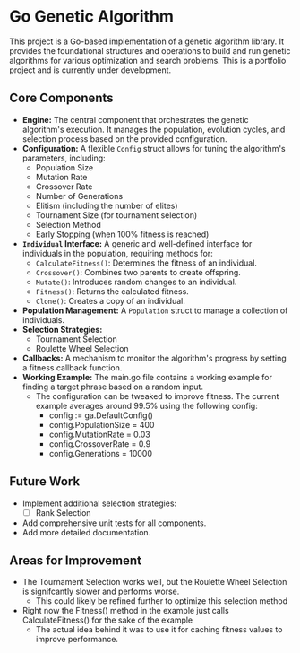 # Go Genetic Algorithm

This project is a Go-based implementation of a genetic algorithm library. It provides the foundational structures and operations to build and run genetic algorithms for various optimization and search problems. This is a portfolio project and is currently under development.

## Core Components

*   **Engine:** The central component that orchestrates the genetic algorithm's execution. It manages the population, evolution cycles, and selection process based on the provided configuration.
*   **Configuration:** A flexible `Config` struct allows for tuning the algorithm's parameters, including:
    *   Population Size
    *   Mutation Rate
    *   Crossover Rate
    *   Number of Generations
    *   Elitism (including the number of elites)
    *   Tournament Size (for tournament selection)
    *   Selection Method
    *   Early Stopping (when 100% fitness is reached)
*   **`Individual` Interface:** A generic and well-defined interface for individuals in the population, requiring methods for:
    *   `CalculateFitness()`: Determines the fitness of an individual.
    *   `Crossover()`: Combines two parents to create offspring.
    *   `Mutate()`: Introduces random changes to an individual.
    *   `Fitness()`: Returns the calculated fitness.
    *   `Clone()`: Creates a copy of an individual.
*   **Population Management:** A `Population` struct to manage a collection of individuals.
*   **Selection Strategies:**
    *   Tournament Selection
    *   Roulette Wheel Selection
*   **Callbacks:** A mechanism to monitor the algorithm's progress by setting a fitness callback function.
*   **Working Example:** The main.go file contains a working example for finding a target phrase based on a random input.
    * The configuration can be tweaked to improve fitness. The current example averages around 99.5% using the following config:
      * config := ga.DefaultConfig()
      * config.PopulationSize = 400
      * config.MutationRate = 0.03
      * config.CrossoverRate = 0.9
      * config.Generations = 10000

## Future Work

*   Implement additional selection strategies:
    *   [ ] Rank Selection
*   Add comprehensive unit tests for all components.
*   Add more detailed documentation.

## Areas for Improvement

*   The Tournament Selection works well, but the Roulette Wheel Selection is signifcantly slower and performs worse.
    * This could likely be refined further to optimize this selection method
*   Right now the Fitness() method in the example just calls CalculateFitness() for the sake of the example
    * The actual idea behind it was to use it for caching fitness values to improve performance.
